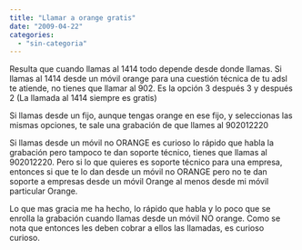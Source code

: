 ```yaml
---
title: "Llamar a orange gratis"
date: "2009-04-22"
categories: 
  - "sin-categoria"
---
```


Resulta que cuando llamas al 1414 todo depende desde donde llamas. Si llamas al 1414 desde un móvil orange para una cuestión técnica de tu adsl te atiende, no tienes que llamar al 902. Es la opción 3 después 3 y después 2 (La llamada al 1414 siempre es gratis)

Si llamas desde un fijo, aunque tengas orange en ese fijo, y seleccionas las mismas opciones, te sale una grabación de que llames al 902012220

Si llamas desde un móvil no ORANGE es curioso lo rápido que habla la grabación pero tampoco te dan soporte técnico, tienes que llamas al 902012220. Pero si lo que quieres es soporte técnico para una empresa, entonces si que te lo dan desde un móvil no ORANGE pero no te dan soporte a empresas desde un móvil Orange al menos desde mi móvil particular Orange.

Lo que mas gracia me ha hecho, lo rápido que habla y lo poco que se enrolla la grabación cuando llamas desde un móvil NO orange. Como se nota que entonces les deben cobrar a ellos las llamadas, es curioso curioso.
